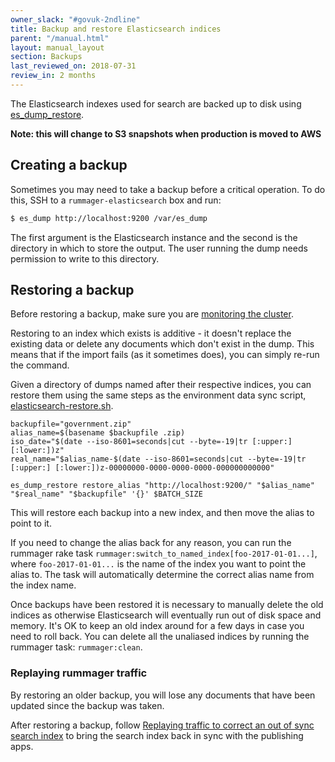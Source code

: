 ```yaml
---
owner_slack: "#govuk-2ndline"
title: Backup and restore Elasticsearch indices
parent: "/manual.html"
layout: manual_layout
section: Backups
last_reviewed_on: 2018-07-31
review_in: 2 months
---
```

The Elasticsearch indexes used for search are backed up to disk using
[es_dump_restore](https://github.com/patientslikeme/es_dump_restore).

**Note: this will change to S3 snapshots when production is moved to AWS**

## Creating a backup

Sometimes you may need to take a backup before a critical operation. To do
this, SSH to a `rummager-elasticsearch` box and run:

```bash
$ es_dump http://localhost:9200 /var/es_dump
```

The first argument is the Elasticsearch instance and the second is the
directory in which to store the output. The user running the dump needs
permission to write to this directory.

## Restoring a backup

Before restoring a backup, make sure you are
[monitoring the cluster](/manual/alerts/elasticsearch-cluster-health.html).

Restoring to an index which exists is additive - it doesn't replace the
existing data or delete any documents which don't exist in the dump.
This means that if the import fails (as it sometimes does), you can simply
re-run the command.

Given a directory of dumps named after their respective indices, you can
restore them using the same steps as the environment data sync script,
[elasticsearch-restore.sh](https://github.com/alphagov/env-sync-and-backup/blob/master/scripts/elasticsearch-restore.sh).

```
backupfile="government.zip"
alias_name=$(basename $backupfile .zip)
iso_date="$(date --iso-8601=seconds|cut --byte=-19|tr [:upper:] [:lower:])z"
real_name="$alias_name-$(date --iso-8601=seconds|cut --byte=-19|tr [:upper:] [:lower:])z-00000000-0000-0000-0000-000000000000"

es_dump_restore restore_alias "http://localhost:9200/" "$alias_name" "$real_name" "$backupfile" '{}' $BATCH_SIZE
```

This will restore each backup into a new index, and then move the alias to point to it.

If you need to change the alias back for any reason, you can run the rummager
rake task `rummager:switch_to_named_index[foo-2017-01-01...]`, where
`foo-2017-01-01...` is the name of the index you want to point the alias to.
The task will automatically determine the correct alias name from the index
name.

Once backups have been restored it is necessary to manually delete the old
indices as otherwise Elasticsearch will eventually run out of disk space and
memory. It's OK to keep an old index around for a few days in case you need to
roll back. You can delete all the unaliased indices by running the rummager
task: `rummager:clean`.

### Replaying rummager traffic

By restoring an older backup, you will lose any documents that have been
updated since the backup was taken.

After restoring a backup, follow
[Replaying traffic to correct an out of sync search index](/manual/rummager-traffic-replay.html)
to bring the search index back in sync with the publishing apps.
